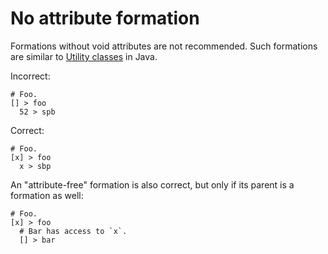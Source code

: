 # No attribute formation

Formations without void attributes are not recommended. Such formations
are similar to [Utility classes] in Java.

Incorrect:

```eo
# Foo.
[] > foo
  52 > spb
```

Correct:

```eo
# Foo.
[x] > foo
  x > sbp
```

An "attribute-free" formation is also correct, but only if its parent
is a formation as well:

```eo
# Foo.
[x] > foo
  # Bar has access to `x`.
  [] > bar
```

[Utility classes]: https://www.yegor256.com/2015/02/26/composable-decorators.html
